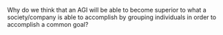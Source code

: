 Why do we think that an AGI will be able to become superior to what a society/company is able to accomplish by grouping individuals in order to accomplish a common goal?
